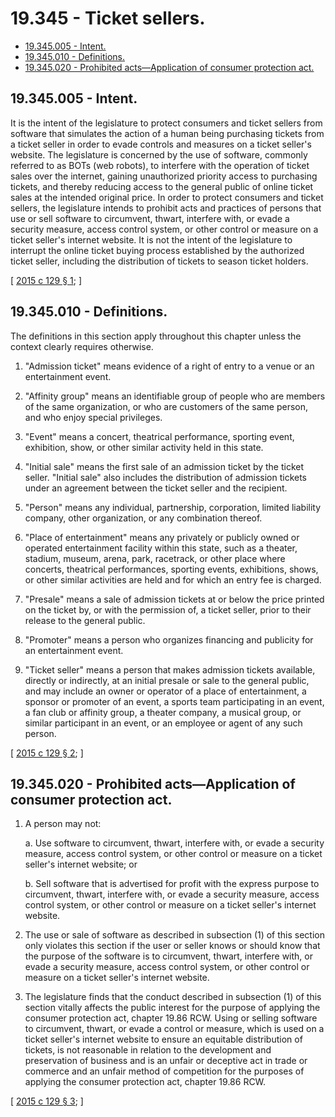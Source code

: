 # 19.345 - Ticket sellers.
* [19.345.005 - Intent.](#19345005---intent)
* [19.345.010 - Definitions.](#19345010---definitions)
* [19.345.020 - Prohibited acts—Application of consumer protection act.](#19345020---prohibited-actsapplication-of-consumer-protection-act)
## 19.345.005 - Intent.
It is the intent of the legislature to protect consumers and ticket sellers from software that simulates the action of a human being purchasing tickets from a ticket seller in order to evade controls and measures on a ticket seller's website. The legislature is concerned by the use of software, commonly referred to as BOTs (web robots), to interfere with the operation of ticket sales over the internet, gaining unauthorized priority access to purchasing tickets, and thereby reducing access to the general public of online ticket sales at the intended original price. In order to protect consumers and ticket sellers, the legislature intends to prohibit acts and practices of persons that use or sell software to circumvent, thwart, interfere with, or evade a security measure, access control system, or other control or measure on a ticket seller's internet website. It is not the intent of the legislature to interrupt the online ticket buying process established by the authorized ticket seller, including the distribution of tickets to season ticket holders.

\[ [2015 c 129 § 1](https://lawfilesext.leg.wa.gov/biennium/2015-16/Pdf/Bills/Session%20Laws/House/1091.SL.pdf?cite=2015%20c%20129%20§%201); \]

## 19.345.010 - Definitions.
The definitions in this section apply throughout this chapter unless the context clearly requires otherwise.

1. "Admission ticket" means evidence of a right of entry to a venue or an entertainment event.

2. "Affinity group" means an identifiable group of people who are members of the same organization, or who are customers of the same person, and who enjoy special privileges.

3. "Event" means a concert, theatrical performance, sporting event, exhibition, show, or other similar activity held in this state.

4. "Initial sale" means the first sale of an admission ticket by the ticket seller. "Initial sale" also includes the distribution of admission tickets under an agreement between the ticket seller and the recipient.

5. "Person" means any individual, partnership, corporation, limited liability company, other organization, or any combination thereof.

6. "Place of entertainment" means any privately or publicly owned or operated entertainment facility within this state, such as a theater, stadium, museum, arena, park, racetrack, or other place where concerts, theatrical performances, sporting events, exhibitions, shows, or other similar activities are held and for which an entry fee is charged.

7. "Presale" means a sale of admission tickets at or below the price printed on the ticket by, or with the permission of, a ticket seller, prior to their release to the general public.

8. "Promoter" means a person who organizes financing and publicity for an entertainment event.

9. "Ticket seller" means a person that makes admission tickets available, directly or indirectly, at an initial presale or sale to the general public, and may include an owner or operator of a place of entertainment, a sponsor or promoter of an event, a sports team participating in an event, a fan club or affinity group, a theater company, a musical group, or similar participant in an event, or an employee or agent of any such person.

\[ [2015 c 129 § 2](https://lawfilesext.leg.wa.gov/biennium/2015-16/Pdf/Bills/Session%20Laws/House/1091.SL.pdf?cite=2015%20c%20129%20§%202); \]

## 19.345.020 - Prohibited acts—Application of consumer protection act.
1. A person may not:

   a. Use software to circumvent, thwart, interfere with, or evade a security measure, access control system, or other control or measure on a ticket seller's internet website; or

   b. Sell software that is advertised for profit with the express purpose to circumvent, thwart, interfere with, or evade a security measure, access control system, or other control or measure on a ticket seller's internet website.

2. The use or sale of software as described in subsection (1) of this section only violates this section if the user or seller knows or should know that the purpose of the software is to circumvent, thwart, interfere with, or evade a security measure, access control system, or other control or measure on a ticket seller's internet website.

3. The legislature finds that the conduct described in subsection (1) of this section vitally affects the public interest for the purpose of applying the consumer protection act, chapter 19.86 RCW. Using or selling software to circumvent, thwart, or evade a control or measure, which is used on a ticket seller's internet website to ensure an equitable distribution of tickets, is not reasonable in relation to the development and preservation of business and is an unfair or deceptive act in trade or commerce and an unfair method of competition for the purposes of applying the consumer protection act, chapter 19.86 RCW.

\[ [2015 c 129 § 3](https://lawfilesext.leg.wa.gov/biennium/2015-16/Pdf/Bills/Session%20Laws/House/1091.SL.pdf?cite=2015%20c%20129%20§%203); \]

